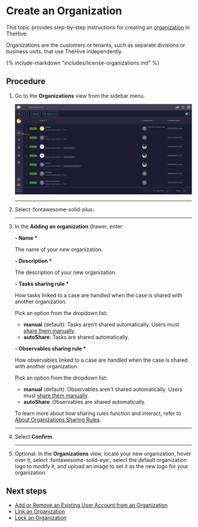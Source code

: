 # Create an Organization

<!-- md:permission `[admin] manageOrganisation` -->

This topic provides step-by-step instructions for creating an [organization](about-organizations.md) in TheHive.

Organizations are the customers or tenants, such as separate divisions or business units, that use TheHive independently.

{% include-markdown "includes/license-organizations.md" %}

<h2>Procedure</h2>

1. Go to the **Organizations** view from the sidebar menu.

    ![Organizations view](../../images/administration-guides/manage-organizations-organizations-view.png)

    ---

2. Select :fontawesome-solid-plus:.

    ---

3. In the **Adding an organization** drawer, enter:

    **- Name \***

    The name of your new organization.

    **- Description \***

    The description of your new organization.

    **- Tasks sharing rule \***

    How tasks linked to a case are handled when the case is shared with another organization.

    Pick an option from the dropdown list:

    * **manual** (default): Tasks aren't shared automatically. Users must [share them manually](../../user-guides/analyst-corner/tasks/share-a-task.md).
    * **autoShare**: Tasks are shared automatically.

    **- Observables sharing rule \***

    How observables linked to a case are handled when the case is shared with another organization.

    Pick an option from the dropdown list:

    * **manual** (default): Observables aren't shared automatically. Users must [share them manually](../../user-guides/analyst-corner/cases/share-an-observable.md).
    * **autoShare**: Observables are shared automatically.

    To learn more about how sharing rules function and interact, refer to [About Organizations Sharing Rules](../../administration/organizations/about-organizations-sharing-rules.md).

    ---

4. Select **Confirm**.

    ---

5. Optional: In the **Organizations** view, locate your new organization, hover over it, select :fontawesome-solid-eye:, select the default organization logo to modify it, and upload an image to set it as the new logo for your organization.

<h2>Next steps</h2>

* [Add or Remove an Existing User Account from an Organization](add-remove-an-existing-user-account-from-an-organization.md)
* [Link an Organization](link-an-organization.md)
* [Lock an Organization](lock-an-organization.md)
